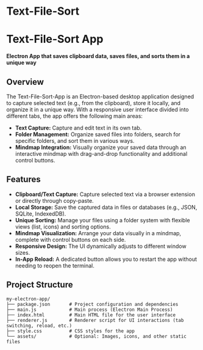 # Text-File-Sort
# Text-File-Sort App

**Electron App that saves clipboard data, saves files, and sorts them in a unique way**

## Overview

The Text-File-Sort-App is an Electron-based desktop application designed to capture selected text (e.g., from the clipboard), store it locally, and organize it in a unique way. With a responsive user interface divided into different tabs, the app offers the following main areas:

- **Text Capture:** Capture and edit text in its own tab.
- **Folder Management:** Organize saved files into folders, search for specific folders, and sort them in various ways.
- **Mindmap Integration:** Visually organize your saved data through an interactive mindmap with drag-and-drop functionality and additional control buttons.

## Features

- **Clipboard/Text Capture:** Capture selected text via a browser extension or directly through copy-paste.
- **Local Storage:** Save the captured data in files or databases (e.g., JSON, SQLite, IndexedDB).
- **Unique Sorting:** Manage your files using a folder system with flexible views (list, icons) and sorting options.
- **Mindmap Visualization:** Arrange your data visually in a mindmap, complete with control buttons on each side.
- **Responsive Design:** The UI dynamically adjusts to different window sizes.
- **In-App Reload:** A dedicated button allows you to restart the app without needing to reopen the terminal.

## Project Structure

```plaintext
my-electron-app/
├── package.json       # Project configuration and dependencies
├── main.js            # Main process (Electron Main Process)
├── index.html         # Main HTML file for the user interface
├── renderer.js        # Renderer script for UI interactions (tab switching, reload, etc.)
├── style.css          # CSS styles for the app
└── assets/            # Optional: Images, icons, and other static files
